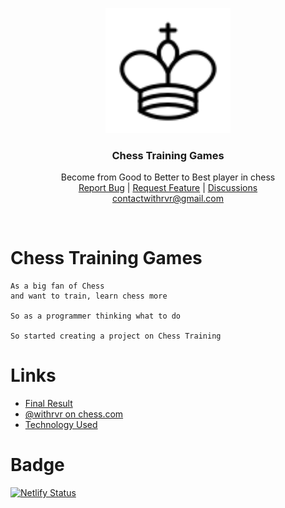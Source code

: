 <p align="center">
  <a href="https://chess-training-games.netlify.app/">
    <img src="./public/logo.svg" alt="chess logo" width="200">
  </a>
</p>

<h3 align="center">Chess Training Games</h3>

<p align="center">
  Become from Good to Better to Best player in chess
  <br>
  <a href="https://github.com/withrvr/Chess-Training-Games/issues/new?template=bug_report.md">Report Bug</a>
  |
  <a href="https://github.com/withrvr/Chess-Training-Games/issues/new?template=feature_request.md">Request Feature</a>
  |
  <a href="https://github.com/withrvr/Chess-Training-Games/discussions">Discussions</a>
  <br>
  <a href="mailto:contactwithrvr@gmail.com">contactwithrvr@gmail.com</a>
</p>

<br>

# Chess Training Games

```
As a big fan of Chess
and want to train, learn chess more

So as a programmer thinking what to do

So started creating a project on Chess Training
```

# Links

-   [Final Result](https://chess-training-games.netlify.app/)
-   [@withrvr on chess.com](https://www.chess.com/member/withrvr)
-   [Technology Used](./Developer_Guide.md#technology)

# Badge

[![Netlify Status](https://api.netlify.com/api/v1/badges/e60cbbc7-c396-45bd-819c-6e04eb418757/deploy-status)](https://app.netlify.com/sites/chess-training-games/deploys)
